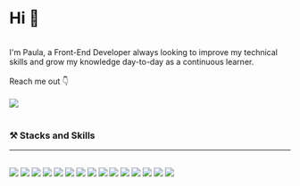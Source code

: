 <h1>Hi 👋</h1>
<br>
I'm Paula, a Front-End Developer always looking to improve my technical skills and grow my knowledge day-to-day as a continuous learner.
<br>
<br>
Reach me out 👇
<br>
<br>
<a href="https://www.linkedin.com/in/paula-hage-b07a3068/" target="_blank">
  <img src="https://img.shields.io/badge/LinkedIn-0077B5?style=for-the-badge&logo=linkedin&logoColor=white" />
</a>
<br>
<br>
<h3>⚒️ Stacks and Skills</h3>
<hr>
<br>
<span><img src="https://img.shields.io/badge/HTML5-E34F26?style=for-the-badge&logo=html5&logoColor=white" /> <span/>
<span><img src="https://img.shields.io/badge/CSS3-1572B6?style=for-the-badge&logo=css3&logoColor=white" /></span>
<span><img src="https://img.shields.io/badge/Sass-CC6699?style=for-the-badge&logo=sass&logoColor=white" /></span>
<img src="https://img.shields.io/badge/JavaScript-323330?style=for-the-badge&logo=javascript&logoColor=F7DF1E" />
<img src="https://img.shields.io/badge/TypeScript-007ACC?style=for-the-badge&logo=typescript&logoColor=white" />
<img src="https://img.shields.io/badge/Node.js-339933?style=for-the-badge&logo=nodedotjs&logoColor=white" />
<img src="	https://img.shields.io/badge/npm-CB3837?style=for-the-badge&logo=npm&logoColor=white" />  
<img src="https://img.shields.io/badge/GIT-E44C30?style=for-the-badge&logo=git&logoColor=white" /> 
<img src="https://img.shields.io/badge/React-20232A?style=for-the-badge&logo=react&logoColor=61DAFB" />
<img src="https://img.shields.io/badge/Redux-593D88?style=for-the-badge&logo=redux&logoColor=white" />
<img src="	https://img.shields.io/badge/TypeScript-007ACC?style=for-the-badge&logo=typescript&logoColor=white" />
<img src="https://img.shields.io/badge/Jest-C21325?style=for-the-badge&logo=jest&logoColor=white" />
<img src="https://img.shields.io/badge/Material%20UI-007FFF?style=for-the-badge&logo=mui&logoColor=white" />
<img src="https://img.shields.io/badge/Bootstrap-563D7C?style=for-the-badge&logo=bootstrap&logoColor=white" />  
<img src="https://img.shields.io/badge/Postman-FF6C37?style=for-the-badge&logo=Postman&logoColor=white" />



  







